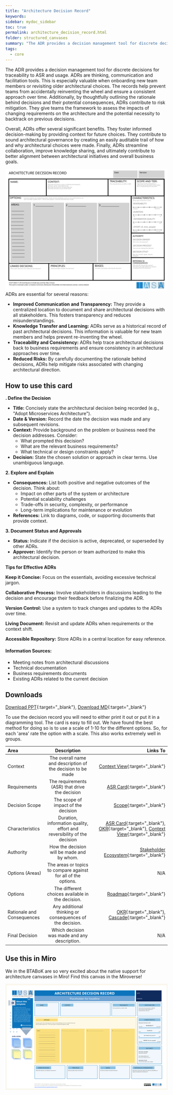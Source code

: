 ```yaml
---
title: "Architecture Decision Record"
keywords: 
sidebar: mydoc_sidebar
toc: true
permalink: architecture_decision_record.html
folder: structured_canvases
summary: "The ADR provides a decision management tool for discrete decisions for traceability to ASR and usage."
tags: 
  - core
---
```


The ADR provides a decision management tool for discrete decisions for traceability to ASR and usage. ADRs are thinking, communication and facilitation tools. This is especially valuable when onboarding new team members or revisiting older architectural choices. The records help prevent teams from accidentally reinventing the wheel and ensure a consistent approach over time. Additionally, by thoughtfully outlining the rationale behind decisions and their potential consequences, ADRs contribute to risk mitigation. They give teams the framework to assess the impacts of changing requirements on the architecture and the potential necessity to backtrack on previous decisions.

Overall, ADRs offer several significant benefits. They foster informed decision-making by providing context for future choices. They contribute to sound architectural governance by creating an easily auditable trail of how and why architectural choices were made. Finally, ADRs streamline collaboration, improve knowledge sharing, and ultimately contribute to better alignment between architectural initiatives and overall business goals.

![image001](media/architecture_decision_record.svg)ADRs are essential for several reasons:

- **Improved Communication and Transparency:** They provide a centralized location to document and share architectural decisions with all stakeholders. This fosters transparency and reduces misunderstandings.
- **Knowledge Transfer and Learning:** ADRs serve as a historical record of past architectural decisions. This information is valuable for new team members and helps prevent re-inventing the wheel.
- **Traceability and Consistency:** ADRs help trace architectural decisions back to business requirements and ensure consistency in architectural approaches over time.
- **Reduced Risks:** By carefully documenting the rationale behind decisions, ADRs help mitigate risks associated with changing architectural direction.

## How to use this card

**. Define the Decision**

- **Title:** Concisely state the architectural decision being recorded (e.g., "Adopt Microservices Architecture").
- **Date & Version:** Record the date the decision was made and any subsequent revisions.
- **Context:** Provide background on the problem or business need the decision addresses. Consider:
  - What prompted this decision?
  - What are the relevant business requirements?
  - What technical or design constraints apply?
- **Decision:** State the chosen solution or approach in clear terms. Use unambiguous language.

**2. Explore and Explain**

- **Consequences:** List both positive and negative outcomes of the decision. Think about:
  - Impact on other parts of the system or architecture
  - Potential scalability challenges
  - Trade-offs in security, complexity, or performance
  - Long-term implications for maintenance or evolution
- **References:** Link to diagrams, code, or supporting documents that provide context.

**3. Document Status and Approvals**

- **Status:** Indicate if the decision is active, deprecated, or superseded by other ADRs.
- **Approver:** Identify the person or team authorized to make this architectural decision.

**Tips for Effective ADRs**

**Keep it Concise:** Focus on the essentials, avoiding excessive technical jargon.

**Collaborative Process:** Involve stakeholders in discussions leading to the decision and encourage their feedback before finalizing the ADR.

**Version Control:** Use a system to track changes and updates to the ADRs over time.

**Living Document:** Revisit and update ADRs when requirements or the context shift.

**Accessible Repository:** Store ADRs in a central location for easy reference.

#### Information Sources:

- Meeting notes from architectural discussions
- Technical documentation
- Business requirements documents
- Existing ADRs related to the current decision

## Downloads

[Download PPT](media/ppt/architecture_decision_record.ppt){:target="_blank"}, [Download MD](media/adr_md_download.md){:target="_blank"}

To use the decision record you will need to either print it out or put it in a diagramming tool. The card is easy to fill out. We have found the best method for doing so is to use a scale of 1-10 for the different options. So, for each 'area' rate the option with a scale. This also works extremely well in groups. 

| Area                       | Description                                                             | Links To                                                                                                                                                                                                              |
|:-------------------------- |:-----------------------------------------------------------------------:| ---------------------------------------------------------------------------------------------------------------------------------------------------------------------------------------------------------------------:|
| Context                    | The overall name and description of the decision to be made             | [Context View](context_view_card.md){:target="_blank"}                                                                                                                                                                |
| Requirements               | The requirements (ASR) that drive the decision                          | [ASR Card](https://iasa-global.github.io/btabok/asr_card.html){:target="_blank"}                                                                                                                                      |
| Decision Scope             | The scope of impact of the decision                                     | [Scope](https://iasa-global.github.io/btabok/scope_context.html){:target="_blank"}                                                                                                                                    |
| Characteristics            | Duration, information quality, effort and reversibility of the decision | [ASR Card](https://iasa-global.github.io/btabok/asr_card.html){:target="_blank"}, [OKR](https://iasa-global.github.io/btabok/okr_card.html){:target="_blank"}, [Context View](context_view_card.md){:target="_blank"} |
| Authority                  | How the decision will be made and by whom.                              | [Stakeholder Ecosystem](https://iasa-global.github.io/btabok/stakeholder_ecosystem_canvas.html){:target="_blank"}                                                                                                     |
| Options (Areas)            | The areas or topics to compare against for all of the options.          | N/A                                                                                                                                                                                                                   |
| Options                    | The different choices available in the decision.                        | [Roadmap](https://iasa-global.github.io/btabok/architects_roadmap_canvas.html){:target="_blank"}                                                                                                                      |
| Rationale and Consequences | Any additional thinking or consequences of the decision.                | [OKR](https://iasa-global.github.io/btabok/okr_card.html){:target="_blank"}, [Cascade](https://iasa-global.github.io/btabok/architecture_decision_cascade_card.html){:target="_blank"}                                |
| Final Decision             | Which decision was made and any description.                            | N/A                                                                                                                                                                                                                   |

## Use this in Miro

We in the BTABoK are so very excited about the native support for architecture canvases in Miro! Find this canvas in the Miroverse!

![Screenshot 2024-03-28 at 11.48.02.png](../../media/81d2f2a927638d5d5f6cd093d075d22d18b8559d.png)
